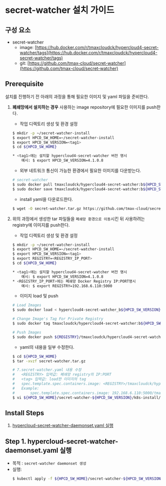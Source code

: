 

  
# secret-watcher 설치 가이드

## 구성 요소
* secret-watcher 
	* image: [https://hub.docker.com/r/tmaxcloudck/hypercloud4-secret-watcher/tags](https://hub.docker.com/r/tmaxcloudck/hypercloud4-secret-watcher/tags)
	* git: [https://github.com/tmax-cloud/secret-watcher](https://github.com/tmax-cloud/secret-watcher)

## Prerequisite
설치를 진행하기 전 아래의 과정을 통해 필요한 이미지 및 yaml 파일을 준비한다.
1. **폐쇄망에서 설치하는 경우** 사용하는 image repository에 필요한 이미지를 push한다. 

    * 작업 디렉토리 생성 및 환경 설정
    ```bash
	$ mkdir -p ~/secret-watcher-install
	$ export HPCD_SW_HOME=~/secret-watcher-install
	$ export HPCD_SW_VERSION=<tag1>
	$ cd ${HPCD_SW_HOME}

	* <tag1>에는 설치할 hypercloud4-secret-watcher 버전 명시
		예시: $ export HPCD_SW_VERSION=4.1.0.8
    ```
    * 외부 네트워크 통신이 가능한 환경에서 필요한 이미지를 다운받는다.
    ```bash
	# secret-watcher
	$ sudo docker pull tmaxcloudck/hypercloud4-secret-watcher:b${HPCD_SW_VERSION}
	$ sudo docker save tmaxcloudck/hypercloud4-secret-watcher:b${HPCD_SW_VERSION} > hypercloud4-secret-watcher_b${HPCD_SW_VERSION}.tar
    ```
    * install yaml을 다운로드한다.
    ```bash
    $ wget -O secret-watcher.tar.gz https://github.com/tmax-cloud/secret-watcher/archive/v${HPCD_SW_VERSION}.tar.gz
    ```
  
2. 위의 과정에서 생성한 tar 파일들을 `폐쇄망 환경으로 이동`시킨 뒤 사용하려는 registry에 이미지를 push한다.
	* 작업 디렉토리 생성 및 환경 설정
    ```bash
	$ mkdir -p ~/secret-watcher-install
	$ export HPCD_SW_HOME=~/secret-watcher-install
	$ export HPCD_SW_VERSION=<tag1>
	$ export REGISTRY=<REGISTRY_IP_PORT>
	$ cd ${HPCD_SW_HOME}

	* <tag1>에는 설치할 hypercloud4-secret-watcher 버전 명시
		예시: $ export HPCD_SW_VERSION=4.1.0.8
	* <REGISTRY_IP_PORT>에는 폐쇄망 Docker Registry IP:PORT명시
		예시: $ export REGISTRY=192.168.6.110:5000
	```
    * 이미지 load 및 push
    ```bash
    # Load Images
	$ sudo docker load < hypercloud4-secret-watcher_b${HPCD_SW_VERSION}.tar
    
    # Change Image's Tag For Private Registry
	$ sudo docker tag tmaxcloudck/hypercloud4-secret-watcher:b${HPCD_SW_VERSION} ${REGISTRY}/tmaxcloudck/hypercloud4-secret-watcher:b${HPCD_SW_VERSION}
    
    # Push Images
	$ sudo docker push ${REGISTRY}/tmaxcloudck/hypercloud4-secret-watcher:b${HPCD_SW_VERSION}
    ```
    * yaml의 내용을 일부 수정한다.
    ```bash
    $ cd ${HPCD_SW_HOME}
	$ tar -xvzf secret-watcher.tar.gz

	# 7.secret-watcher.yaml 내용 수정
	#	<REGISTRY> 입력값: 폐쇄망 registry의 IP:PORT 
	#	<tag> 입력값: load한 이미지의 tag 
	# 	spec.template.spec.containers.image: <REGISTRY>/tmaxcloudck/hypercloud4-secret-watcher:<tag>
	#	Example:
	#		spec.template.spec.containers.image: 192.168.6.110:5000/tmaxcloudck/hypercloud4-secret-watcher:b4.1.0.8
	$ vi ${HPCD_SW_HOME}/secret-watcher-${HPCD_SW_VERSION}/k8s-install/hypercloud-secret-watcher-daemonset.yaml
    ```


## Install Steps
1. [hypercloud-secret-watcher-daemonset.yaml 실행](https://github.com/tmax-cloud/hypercloud-install-guide/tree/master/SecretWatcher#step-1-hypercloud-secret-watcher-daemonsetyaml-%EC%8B%A4%ED%96%89)


## Step 1. hypercloud-secret-watcher-daemonset.yaml 실행
* 목적 : `secret-watcher daemonset 생성`
* 실행: 
	```bash
	$ kubectl apply -f ${HPCD_SW_HOME}/secret-watcher-${HPCD_SW_VERSION}/k8s-install/hypercloud-secret-watcher-daemonset.yaml
	```

